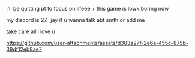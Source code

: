 i'll be quitting pt to focus on lifeee + this game is lowk boring now 

my discord is 27._jay if u wanna talk abt smth or add me

take care allll love u

https://github.com/user-attachments/assets/d383a27f-2e6a-455c-875b-39df12eb8ae7




